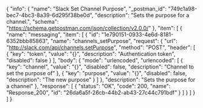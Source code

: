 {
  "info": {
    "name": "Slack Set Channel Purpose",
    "_postman_id": "749c1a98-bec7-4bc3-8a39-6d295f38be0d",
    "description": "Sets the purpose for a channel.",
    "schema": "https://schema.getpostman.com/json/collection/v2.0.0/"
  },
  "item": [
    {
      "name": "messaging",
      "item": [
        {
          "id": "1e790151-0933-4e6d-8181-6352bbb85863",
          "name": "channels_setPurpose",
          "request": {
            "url": "http://slack.com/api/channels.setPurpose",
            "method": "POST",
            "header": [
              {
                "key": "token",
                "value": "{}",
                "description": "Authentication token",
                "disabled": false
              }
            ],
            "body": {
              "mode": "urlencoded",
              "urlencoded": [
                {
                  "key": "channel",
                  "value": "{}",
                  "disabled": false,
                  "description": "Channel to set the purpose of"
                },
                {
                  "key": "purpose",
                  "value": "{}",
                  "disabled": false,
                  "description": "The new purpose"
                }
              ]
            },
            "description": "Sets the purpose for a channel"
          },
          "response": [
            {
              "status": "OK",
              "code": 200,
              "name": "Response_200",
              "id": "26da6a5f-26cb-44b2-ab43-27c44c791bdf"
            }
          ]
        }
      ]
    }
  ]
}